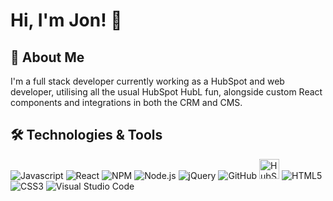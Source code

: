# Hi, I'm Jon! 👋


## 🚀 About Me
I'm a full stack developer currently working as a HubSpot and web developer, utilising all the usual HubSpot HubL fun, alongside custom React components and integrations in both the CRM and CMS.


## 🛠 Technologies & Tools
![Javascript](https://cdn.jsdelivr.net/npm/devicons@1.8.0/!SVG/js_badge.svg "Javascript")
![React](https://cdn.jsdelivr.net/npm/devicons@1.8.0/!SVG/react.svg "React")
![NPM](https://cdn.jsdelivr.net/npm/devicons@1.8.0/!SVG/npm.svg "NPM")
![Node.js](https://cdn.jsdelivr.net/npm/devicons@1.8.0/!SVG/nodejs.svg "Node.js")
![jQuery](https://cdn.jsdelivr.net/npm/devicons@1.8.0/!SVG/jquery_logo.svg "jQuery")
![GitHub](https://cdn.jsdelivr.net/npm/devicons@1.8.0/!SVG/git.svg "GitHub")
<img src="https://cdn.jsdelivr.net/npm/simple-icons@3.13.0/icons/hubspot.svg" alt="HubSpot" width="32" />
![HTML5](https://cdn.jsdelivr.net/npm/devicons@1.8.0/!SVG/html5.svg "HTML5")
![CSS3](https://cdn.jsdelivr.net/npm/devicons@1.8.0/!SVG/css3.svg "CSS3")
![Visual Studio Code](https://cdn.jsdelivr.net/npm/devicons@1.8.0/!SVG/visualstudio.svg "Visual Studio Code")
